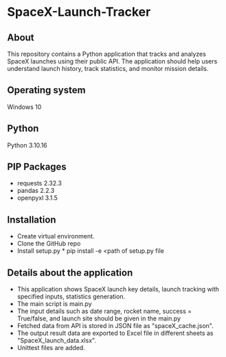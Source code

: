 # SpaceX-Launch-Tracker

## About
This repository contains a Python application that tracks and analyzes SpaceX launches using their public API. The application should help users understand launch history, track statistics, and monitor mission details.
 
## Operating system
Windows 10

## Python 
Python 3.10.16

## PIP Packages             
* requests 2.32.3
* pandas 2.2.3
* openpyxl 3.1.5

## Installation
* Create virtual environment.
* Clone the GitHub repo
* Install setup.py
      * pip install -e <path of  setup.py file
 

## Details about the application
* This application shows SpaceX launch key details, launch tracking with specified inputs, statistics generation.
* The main script is main.py
* The input details such as date range, rocket name, success = True/false, and launch site should be given in the main.py
* Fetched data from API is stored in JSON file as "spaceX_cache.json".
* The output result data are exported to Excel file in different sheets as "SpaceX_launch_data.xlsx".
* Unittest files are added.